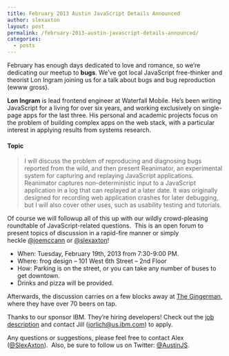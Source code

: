 ```yaml
---
title: February 2013 Austin JavaScript Details Announced
author: slexaxton
layout: post
permalink: /february-2013-austin-javascript-details-announced/
categories:
  - posts
---
```

February has enough days dedicated to love and romance, so we&#8217;re dedicating our meetup to **bugs**. We&#8217;ve got local JavaScript free-thinker and theorist Lon Ingram joining us for a talk about bugs and bug reproduction (ewww gross).

**Lon Ingram** is lead frontend engineer at Waterfall Mobile. He&#8217;s been writing JavaScript for a living for over six years, and working exclusively on single-page apps for the last three. His personal and academic projects focus on the problem of building complex apps on the web stack, with a particular interest in applying results from systems research.

#### Topic

> I will discuss the problem of reproducing and diagnosing bugs reported from the wild, and then present Reanimator, an experimental system for capturing and replaying JavaScript applications. Reanimator captures non-deterministic input to a JavaScript application in a log that can replayed at a later date. It was originally designed for recording web application crashes for later debugging, but I will also cover other uses, such as usability testing and tutorials.

Of course we will followup all of this up with our wildly crowd-pleasing roundtable of JavaScript-related questions.  This is an open forum to present topics of discussion in a rapid-fire manner or simply heckle [@joemccann][1] or [@slexaxton][2]!

  * When: Tuesday, February 19th, 2013 from 7:30-9:00 PM.
  * Where: frog design – 101 West 6th Street – 2nd Floor
  * How: Parking is on the street, or you can take any number of buses to get downtown.
  * Drinks and pizza will be provided.

Afterwards, the discussion carries on a few blocks away at [The Gingerman][3], where they have over 70 beers on tap.

Thanks to our sponsor IBM. They&#8217;re hiring developers! Check out the [job description][4] and contact Jill (jorlich@us.ibm.com) to apply.

Any questions or suggestions, please feel free to contact Alex ([@SlexAxton][5]).  Also, be sure to follow us on Twitter: [@AustinJS][6].

 [1]: http://twitter.com/joemccann
 [2]: http://twitter.com/slexaxton
 [3]: http://gingermanpub.com/
 [4]: https://ibm.biz/BdxKRN "Job Description"
 [5]: http://twitter.com/slexaxton "Alex Sexton on Twitter"
 [6]: http://twitter.com/austinjs "AustinJS on Twitter"